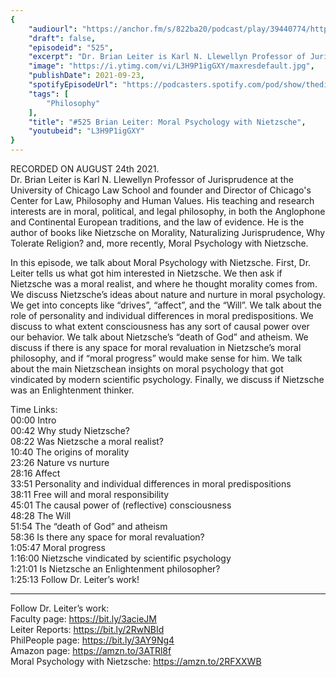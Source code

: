 ```yaml
---
{
	"audiourl": "https://anchor.fm/s/822ba20/podcast/play/39440774/https%3A%2F%2Fd3ctxlq1ktw2nl.cloudfront.net%2Fstaging%2F2021-7-27%2F71bec331-c69f-de24-faf3-df99aef7637a.m4a",
	"draft": false,
	"episodeid": "525",
	"excerpt": "Dr. Brian Leiter is Karl N. Llewellyn Professor of Jurisprudence at the University of Chicago Law School and founder and Director of Chicago's Center for Law, Philosophy and Human Values. His teaching and research interests are in moral, political, and legal philosophy, in both the Anglophone and Continental European traditions, and the law of evidence. He is the author of books like Nietzsche on Morality, Naturalizing Jurisprudence, Why Tolerate Religion? and, more recently, Moral Psychology with Nietzsche.",
	"image": "https://i.ytimg.com/vi/L3H9P1igGXY/maxresdefault.jpg",
	"publishDate": 2021-09-23,
	"spotifyEpisodeUrl": "https://podcasters.spotify.com/pod/show/thedissenter/episodes/525-Brian-Leiter-Moral-Psychology-with-Nietzsche-e16i4u6",
	"tags": [
		"Philosophy"
	],
	"title": "#525 Brian Leiter: Moral Psychology with Nietzsche",
	"youtubeid": "L3H9P1igGXY"
}
---
```

RECORDED ON AUGUST 24th 2021.  
Dr. Brian Leiter is Karl N. Llewellyn Professor of Jurisprudence at the University of Chicago Law School and founder and Director of Chicago's Center for Law, Philosophy and Human Values. His teaching and research interests are in moral, political, and legal philosophy, in both the Anglophone and Continental European traditions, and the law of evidence. He is the author of books like Nietzsche on Morality, Naturalizing Jurisprudence, Why Tolerate Religion? and, more recently, Moral Psychology with Nietzsche.

In this episode, we talk about Moral Psychology with Nietzsche. First, Dr. Leiter tells us what got him interested in Nietzsche. We then ask if Nietzsche was a moral realist, and where he thought morality comes from. We discuss Nietzsche’s ideas about nature and nurture in moral psychology. We get into concepts like “drives”, “affect”, and the “Will”. We talk about the role of personality and individual differences in moral predispositions. We discuss to what extent consciousness has any sort of causal power over our behavior. We talk about Nietzsche’s “death of God” and atheism. We discuss if there is any space for moral revaluation in Nietzsche’s moral philosophy, and if “moral progress” would make sense for him. We talk about the main Nietzschean insights on moral psychology that got vindicated by modern scientific psychology. Finally, we discuss if Nietzsche was an Enlightenment thinker.

Time Links:  
<time>00:00</time> Intro  
<time>00:42</time> Why study Nietzsche?  
<time>08:22</time> Was Nietzsche a moral realist?  
<time>10:40</time> The origins of morality  
<time>23:26</time> Nature vs nurture  
<time>28:16</time> Affect  
<time>33:51</time> Personality and individual differences in moral predispositions  
<time>38:11</time> Free will and moral responsibility  
<time>45:01</time> The causal power of (reflective) consciousness  
<time>48:28</time> The Will  
<time>51:54</time> The “death of God” and atheism  
<time>58:36</time> Is there any space for moral revaluation?  
<time>1:05:47</time> Moral progress  
<time>1:16:00</time> Nietzsche vindicated by scientific psychology  
<time>1:21:01</time> Is Nietzsche an Enlightenment philosopher?  
<time>1:25:13</time> Follow Dr. Leiter’s work!

---

Follow Dr. Leiter’s work:  
Faculty page: https://bit.ly/3acieJM  
Leiter Reports: https://bit.ly/2RwNBId  
PhilPeople page: https://bit.ly/3AY9Ng4  
Amazon page: https://amzn.to/3ATRl8f  
Moral Psychology with Nietzsche: https://amzn.to/2RFXXWB
